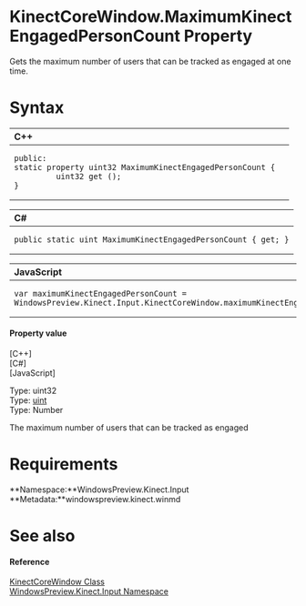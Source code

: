 KinectCoreWindow.MaximumKinectEngagedPersonCount Property  
=========================================================  

Gets the maximum number of users that can be tracked as engaged at one time. <span id="syntaxSection"></span>

Syntax  
======  

<table>
<colgroup>
<col width="100%" />
</colgroup>
<thead>
<tr class="header">
<th align="left">C++</th>
</tr>
</thead>
<tbody>
<tr class="odd">
<td align="left"><pre><code>public:  
static property uint32 MaximumKinectEngagedPersonCount {  
         uint32 get ();  
}</code></pre></td>
</tr>
</tbody>
</table>

<table>
<colgroup>
<col width="100%" />
</colgroup>
<thead>
<tr class="header">
<th align="left">C#</th>
</tr>
</thead>
<tbody>
<tr class="odd">
<td align="left"><pre><code>public static uint MaximumKinectEngagedPersonCount { get; }</code></pre></td>
</tr>
</tbody>
</table>

<table>
<colgroup>
<col width="100%" />
</colgroup>
<thead>
<tr class="header">
<th align="left">JavaScript</th>
</tr>
</thead>
<tbody>
<tr class="odd">
<td align="left"><pre><code>var maximumKinectEngagedPersonCount = WindowsPreview.Kinect.Input.KinectCoreWindow.maximumKinectEngagedPersonCount;</code></pre></td>
</tr>
</tbody>
</table>

<span id="ID4ES"></span>
#### Property value  

[C++]   
 [C\#]   
 [JavaScript]   

Type: uint32  
Type: [uint](http://msdn.microsoft.com/en-us/library/system.uint32.aspx)  
Type: Number  

The maximum number of users that can be tracked as engaged  

<span id="requirements"></span>

Requirements  
============  

**Namespace:**WindowsPreview.Kinect.Input  
**Metadata:**windowspreview.kinect.winmd  

<span id="ID4E4"></span>

See also  
========  

<span id="ID4E6"></span>
#### Reference  

[KinectCoreWindow Class](../../KinectCoreWindow_Class.md)  
 [WindowsPreview.Kinect.Input Namespace](../../../Kinect.Input.md)  



<!--Please do not edit the data in the comment block below.-->
<!--
TOCTitle : MaximumKinectEngagedPersonCount Property
RLTitle : KinectCoreWindow.MaximumKinectEngagedPersonCount Property
KeywordK : MaximumKinectEngagedPersonCount property
KeywordK : KinectCoreWindow.MaximumKinectEngagedPersonCount property
KeywordF : WindowsPreview.Kinect.Input.KinectCoreWindow.MaximumKinectEngagedPersonCount
KeywordF : KinectCoreWindow.MaximumKinectEngagedPersonCount
KeywordF : MaximumKinectEngagedPersonCount
KeywordF : WindowsPreview.Kinect.Input.KinectCoreWindow.MaximumKinectEngagedPersonCount
KeywordA : P:WindowsPreview.Kinect.Input.KinectCoreWindow.MaximumKinectEngagedPersonCount
AssetID : P:WindowsPreview.Kinect.Input.KinectCoreWindow.MaximumKinectEngagedPersonCount
Locale : en-us
CommunityContent : 1
APIType : Managed
APILocation : windowspreview.kinect.winmd
APIName : WindowsPreview.Kinect.Input.KinectCoreWindow.MaximumKinectEngagedPersonCount
TargetOS : Windows
TopicType : kbSyntax
DevLang : VB
DevLang : CSharp
DevLang : JavaScript
DevLang : C++
DocSet : K4Wv2
ProjType : K4Wv2Proj
Technology : Kinect for Windows
Product : Kinect for Windows SDK v2
productversion : 20
-->
